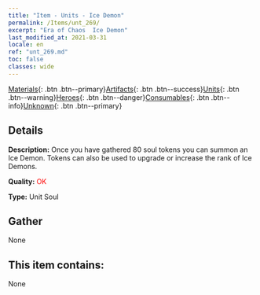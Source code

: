 ```yaml
---
title: "Item - Units - Ice Demon"
permalink: /Items/unt_269/
excerpt: "Era of Chaos  Ice Demon"
last_modified_at: 2021-03-31
locale: en
ref: "unt_269.md"
toc: false
classes: wide
---
```

 [Materials](/Items/){: .btn .btn--primary}[Artifacts](/Items/Artifacts/){: .btn .btn--success}[Units](/Items/Units/){: .btn .btn--warning}[Heroes](/Items/Heroes/){: .btn .btn--danger}[Consumables](/Items/Consumables/){: .btn .btn--info}[Unknown](/Items/Unknown/){: .btn .btn--primary}

## Details
 **Description:** Once you have gathered 80 soul tokens you can summon an Ice Demon. Tokens can also be used to upgrade or increase the rank of Ice Demons.

 **Quality:** <span style="color: #FF0000">OK</span>

 **Type:** Unit Soul

## Gather

  None

## This item contains:

  None

